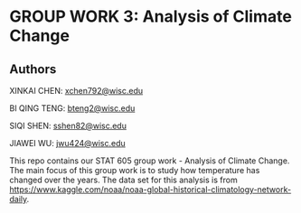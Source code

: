 # GROUP WORK 3: Analysis of Climate Change

## Authors

XINKAI CHEN: xchen792@wisc.edu

BI QING TENG: bteng2@wisc.edu

SIQI SHEN: sshen82@wisc.edu

JIAWEI WU: jwu424@wisc.edu

This repo contains our STAT 605 group work - Analysis of Climate Change. The main focus of this group work is to study how temperature has changed over the years. The data set for this analysis is from https://www.kaggle.com/noaa/noaa-global-historical-climatology-network-daily.
